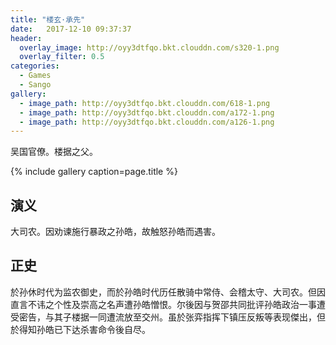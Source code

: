 ```yaml
---
title: "楼玄·承先"
date:   2017-12-10 09:37:37
header:
  overlay_image: http://oyy3dtfqo.bkt.clouddn.com/s320-1.png
  overlay_filter: 0.5
categories:
  - Games
  - Sango
gallery:
  - image_path: http://oyy3dtfqo.bkt.clouddn.com/618-1.png
  - image_path: http://oyy3dtfqo.bkt.clouddn.com/a172-1.png
  - image_path: http://oyy3dtfqo.bkt.clouddn.com/a126-1.png
---
```


吴国官僚。楼据之父。

{% include gallery caption=page.title %}

## 演义

大司农。因劝谏施行暴政之孙皓，故触怒孙皓而遇害。

## 正史

於孙休时代为监农御史，而於孙皓时代历任散骑中常侍、会稽太守、大司农。但因直言不讳之个性及崇高之名声遭孙皓憎恨。尔後因与贺邵共同批评孙皓政治一事遭受密告，与其子楼据一同遭流放至交州。虽於张弈指挥下镇压反叛等表现傑出，但於得知孙皓已下达杀害命令後自尽。